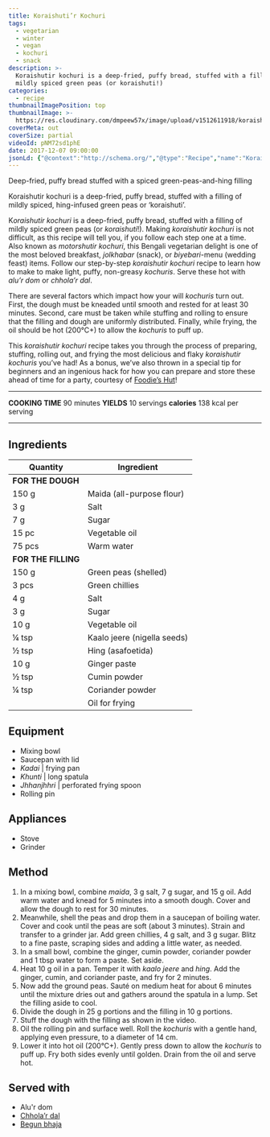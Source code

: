 ```yaml
---
title: Koraishuti’r Kochuri
tags:
  - vegetarian
  - winter
  - vegan
  - kochuri
  - snack
description: >-
  Koraishutir kochuri is a deep-fried, puffy bread, stuffed with a filling of
  mildly spiced green peas (or koraishuti!)
categories:
  - recipe
thumbnailImagePosition: top
thumbnailImage: >-
  https://res.cloudinary.com/dmpeew57x/image/upload/v1512611918/koraishutir-kochuri-website-thumbnail-_ajb4hv.png
coverMeta: out
coverSize: partial
videoId: pNM72sd1phE
date: 2017-12-07 09:00:00
jsonLd: {"@context":"http://schema.org/","@type":"Recipe","name":"Koraishuti’r Kochuri","author":"Bong Eats","image":"https://res.cloudinary.com/dmpeew57x/image/upload/v1512611918/koraishutir-kochuri-website-thumbnail-_ajb4hv.png","description":"Koraishutir kochuri is a deep-fried, puffy bread, stuffed with a filling of mildly spiced, hing-infused green peas or ‘koraishuti’.","prepTime":"PT60M","totalTime":"PT90M","recipeYield":"10 piece","nutrition":{"@type":"NutritionInformation","servingSize":"10","calories":"138 calories"}, "recipeIngredient":["150 g Maida (all-purpose flour)","3 g Salt","7 g Sugar","15 pc Vegetable oil","75 pcs Warm water","150 g Green peas (shelled)","3 pcs Green chillies","4 g Salt","3 g Sugar","10 g Vegetable oil","¼ tsp Kaalo jeere (nigella seeds)","½ tsp Hing (asafoetida)","10 g Ginger paste","½ tsp Cumin powder","¼ tsp Coriander powder","Oil for frying"],"recipeInstructions":["1. In a mixing bowl, combine maida, 3 g salt, 7 g sugar, and 15 g oil. Add warm water and knead for 5 minutes into a smooth dough. Cover and allow the dough to rest for 30 minutes.","2. Meanwhile, shell the peas and drop them in a saucepan of boiling water. Cover and cook until the peas are soft (about 3 minutes). Strain and transfer to a grinder jar. Add green chillies, 4 g salt, and 3 g sugar. Blitz to a fine paste, scraping sides and adding a little water, as needed.","3. In a small bowl, combine the ginger, cumin powder, coriander powder and 1 tbsp water to form a paste. Set aside.","4. Heat 10 g oil in a pan. Temper it with kaalo jeere and hing. Add the ginger, cumin, and coriander paste, and fry for 2 minutes.","5. Now add the ground peas. Sauté on medium heat for about 6 minutes until the mixture dries out and gathers around the spatula in a lump. Set the filling aside to cool.","6. Divide the dough in 25 g portions and the filling in 10 g portions.","7. Stuff the dough with the filling as shown in the video.","8. Oil the rolling pin and surface well. Roll the kochuris with a gentle hand, applying even pressure, to a diameter of 14 cm.","9. Lower it into hot oil (200°C+). Gently press down to allow the kochuris to puff up. Fry both sides evenly until golden. Drain from the oil and serve hot."]}
---
```



<p class="post-byline">Deep-fried, puffy bread stuffed with a spiced green-peas-and-hing filling</p>

<p class="post-intro">Koraishutir kochuri is a deep-fried, puffy bread, stuffed with a filling of mildly spiced, hing-infused green peas or ‘koraishuti’.</p>

<!-- more -->

<span class="dropcap">K</span>_oraishutir kochuri_ is a deep-fried, puffy bread, stuffed with a filling of mildly spiced green peas (or _koraishuti_!). Making _koraishutir kochuri_ is not difficult, as this recipe will tell you, if you follow each step one at a time. Also known as _motorshutir kochuri_, this Bengali vegetarian delight is one of the most beloved breakfast, _jolkhabar_ (snack), or _biyebari_-menu (wedding feast) items. Follow our step-by-step _koraishutir kochuri_ recipe to learn how to make to make light, puffy, non-greasy _kochuris_. Serve these hot with _alu’r dom_ or _chhola’r dal_. 

There are several factors which impact how your will _kochuris_ turn out. First, the dough must be kneaded until smooth and rested for at least 30 minutes. Second, care must be taken while stuffing and rolling to ensure that the filling and dough are uniformly distributed. Finally, while frying, the oil should be hot (200°C+) to allow the _kochuris_ to puff up. 

This _koraishutir kochuri_ recipe takes you through the process of preparing, stuffing, rolling out, and frying the most delicious and flaky _koraishutir kochuris_ you’ve had! As a bonus, we’ve also thrown in a special tip for beginners and an ingenious hack for how you can prepare and store these ahead of time for a party, courtesy of [Foodie’s Hut](https://www.youtube.com/watch?v=ehGnsllaqHs&t=396s)!

***

**COOKING TIME** 90 minutes
**YIELDS** 10 servings
**calories** 138 kcal per serving

***
## Ingredients
|            Quantity | Ingredient                  | 
|---------------------|-----------------------------|
|   **FOR THE DOUGH** |                             |
|               150 g | Maida (all-purpose flour)   |
|                 3 g | Salt                        |
|                 7 g | Sugar                       |
|               15 pc | Vegetable oil               |
|              75 pcs | Warm water                  |
| **FOR THE FILLING** |                             |
|               150 g | Green peas (shelled)        |
|               3 pcs | Green chillies              |
|                 4 g | Salt                        |
|                 3 g | Sugar                       |
|                10 g | Vegetable oil               |
|               ¼ tsp | Kaalo jeere (nigella seeds) |
|               ½ tsp | Hing (asafoetida)           |
|                10 g | Ginger paste                |
|               ½ tsp | Cumin powder                |
|               ¼ tsp | Coriander powder            |
|                     | Oil for frying              |



## Equipment
- Mixing bowl
- Saucepan with lid
- _Kadai_ | frying pan
-  _Khunti_ | long spatula
- _Jhhanjhhri_ | perforated frying spoon
- Rolling pin



## Appliances
- Stove
- Grinder


## Method
1. In a mixing bowl, combine _maida_, 3 g salt, 7 g sugar, and 15 g oil. Add warm water and knead for 5 minutes into a smooth dough. Cover and allow the dough to rest for 30 minutes.
2. Meanwhile, shell the peas and drop them in a saucepan of boiling water. Cover and cook until the peas are soft (about 3 minutes). Strain and transfer to a grinder jar. Add green chillies, 4 g salt, and 3 g sugar. Blitz to a fine paste, scraping sides and adding a little water, as needed. 
3. In a small bowl, combine the ginger, cumin powder, coriander powder and 1 tbsp water to form a paste. Set aside.
4. Heat 10 g oil in a pan. Temper it with _kaalo jeere_ and _hing_. Add the ginger, cumin, and coriander paste, and fry for 2 minutes.
5. Now add the ground peas. Sauté on medium heat for about 6 minutes until the mixture dries out and gathers around the spatula in a lump. Set the filling aside to cool.
6. Divide the dough in 25 g portions and the filling in 10 g portions. 
7. Stuff the dough with the filling as shown in the video.
8. Oil the rolling pin and surface well. Roll the _kochuris_ with a gentle hand, applying even pressure, to a diameter of 14 cm.
9. Lower it into hot oil (200°C+). Gently press down to allow the _kochuris_ to puff up. Fry both sides evenly until golden. Drain from the oil and serve hot.


## Served with
- Alu'r dom
- [Chhola’r dal](/recipe/cholar-dal)
- [Begun bhaja](/recipe/begun-bhaja)